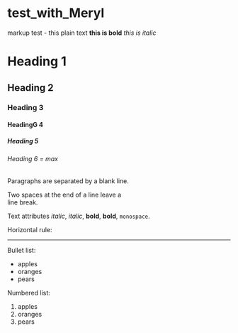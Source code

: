 # test_with_Meryl
markup test - this plain text
**this is bold**
*this is italic*
# Heading 1
## Heading 2
### Heading 3
#### HeadingG 4
##### Heading 5
###### Heading 6 = max
 
Paragraphs are separated
by a blank line.

Two spaces at the end of a line leave a  
line break.

Text attributes _italic_, *italic*, __bold__, **bold**, `monospace`.

Horizontal rule:

---

Bullet list:

  * apples
  * oranges
  * pears

Numbered list:

  1. apples
  2. oranges
  3. pears
